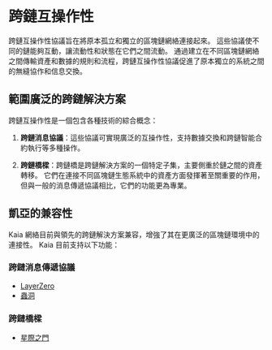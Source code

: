 # 跨鏈互操作性

跨鏈互操作性協議旨在將原本孤立和獨立的區塊鏈網絡連接起來。 這些協議使不同的鏈能夠互動，讓流動性和狀態在它們之間流動。 通過建立在不同區塊鏈網絡之間傳輸資產和數據的規則和流程，跨鏈互操作性協議促進了原本獨立的系統之間的無縫協作和信息交換。

## 範圍廣泛的跨鏈解決方案<a id="broad-scope-of-cross-chain-solution"></a>

跨鏈互操作性是一個包含各種技術的綜合概念：

1. **跨鏈消息協議**：這些協議可實現廣泛的互操作性，支持數據交換和跨鏈智能合約執行等多種操作。

2. **跨鏈橋樑**：跨鏈橋是跨鏈解決方案的一個特定子集，主要側重於鏈之間的資產轉移。 它們在連接不同區塊鏈生態系統中的資產方面發揮著至關重要的作用，但與一般的消息傳遞協議相比，它們的功能更為專業。

## 凱亞的兼容性<a id="kaia-compatibility"></a>

Kaia 網絡目前與領先的跨鏈解決方案兼容，增強了其在更廣泛的區塊鏈環境中的連接性。 Kaia 目前支持以下功能：

### 跨鏈消息傳遞協議

- [LayerZero](https://layerzero.network/)
- [蟲洞](https://wormhole.com/)

### 跨鏈橋樑

- [星際之門](https://stargate.finance/)
